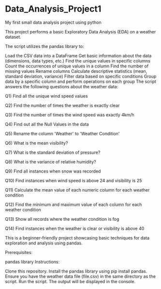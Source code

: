 # Data_Analysis_Project1
My first small data analysis project using python

This project performs a basic Exploratory Data Analysis (EDA) on a weather dataset.

The script utilizes the pandas library to:

Load the CSV data into a DataFrame
Get basic information about the data (dimensions, data types, etc.)
Find the unique values in specific columns
Count the occurrences of unique values in a column
Find the number of missing values
Rename columns
Calculate descriptive statistics (mean, standard deviation, variance)
Filter data based on specific conditions
Group data by a specific column and perform operations on each group
The script answers the following questions about the weather data:

Q1) Find all the unique wind speed values

Q2) Find the number of times the weather is exactly clear

Q3) Find the number of times the wind speed was exactly 4km/h

Q4) Find out all the Null Values in the data

Q5) Rename the column 'Weather' to 'Weather Condition'

Q6) What is the mean visibility?

Q7) What is the standard deviation of pressure?

Q8) What is the variance of relative humidity?

Q9) Find all instances when snow was recorded

Q10) Find instances when wind speed is above 24 and visibility is 25

Q11) Calculate the mean value of each numeric column for each weather condition

Q12) Find the minimum and maximum value of each column for each weather condition

Q13) Show all records where the weather condition is fog

Q14) Find instances when the weather is clear or visibility is above 40

This is a beginner-friendly project showcasing basic techniques for data exploration and analysis using pandas.

Prerequisites:

pandas library
Instructions:

Clone this repository.
Install the pandas library using pip install pandas.
Ensure you have the weather data file (file.csv) in the same directory as the script.
Run the script.
The output will be displayed in the console.
